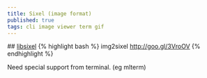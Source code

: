 ```yaml
---
title: Sixel (image format)
published: true
tags: cli image viewer term gif
---
```

## [libsixel](https://github.com/saitoha/libsixel)
{% highlight bash %}
img2sixel http://goo.gl/3VroOV
{% endhighlight %}

Need special support from terminal. (eg mlterm)
